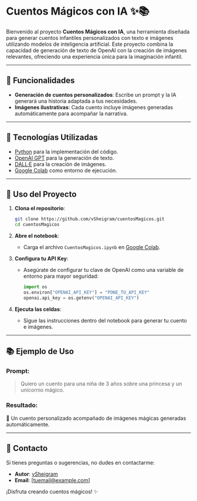 # Cuentos Mágicos con IA ✨📚

Bienvenido al proyecto **Cuentos Mágicos con IA**, una herramienta diseñada para generar cuentos infantiles personalizados con texto e imágenes utilizando modelos de inteligencia artificial. Este proyecto combina la capacidad de generación de texto de OpenAI con la creación de imágenes relevantes, ofreciendo una experiencia única para la imaginación infantil.

---

## 🚀 Funcionalidades

- **Generación de cuentos personalizados**: Escribe un prompt y la IA generará una historia adaptada a tus necesidades.
- **Imágenes ilustrativas**: Cada cuento incluye imágenes generadas automáticamente para acompañar la narrativa.

---

## 🔧️ Tecnologías Utilizadas

- [Python](https://www.python.org/) para la implementación del código.
- [OpenAI GPT](https://openai.com/) para la generación de texto.
- [DALL·E](https://openai.com/dall-e/) para la creación de imágenes.
- [Google Colab](https://colab.research.google.com/) como entorno de ejecución.

---

## 🔅 Uso del Proyecto

1. **Clona el repositorio**:
   ```bash
   git clone https://github.com/vSheigram/cuentosMagicos.git
   cd cuentosMagicos
   ```

2. **Abre el notebook**:
   - Carga el archivo `CuentosMagicos.ipynb` en [Google Colab](https://colab.research.google.com/).

3. **Configura tu API Key**:
   - Asegúrate de configurar tu clave de OpenAI como una variable de entorno para mayor seguridad:
     ```python
     import os
     os.environ["OPENAI_API_KEY"] = "PONE_TU_API_KEY"
     openai.api_key = os.getenv("OPENAI_API_KEY")
     ```

4. **Ejecuta las celdas**:
   - Sigue las instrucciones dentro del notebook para generar tu cuento e imágenes.

---

## 📚 Ejemplo de Uso

### Prompt:
> Quiero un cuento para una niña de 3 años sobre una princesa y un unicornio mágico.

### Resultado:
🌟 Un cuento personalizado acompañado de imágenes mágicas generadas automáticamente.

---

## 📢 Contacto

Si tienes preguntas o sugerencias, no dudes en contactarme:
- **Autor**: [vSheigram](https://github.com/vSheigram)
- **Email**: [tuemail@example.com]

¡Disfruta creando cuentos mágicos! ✨